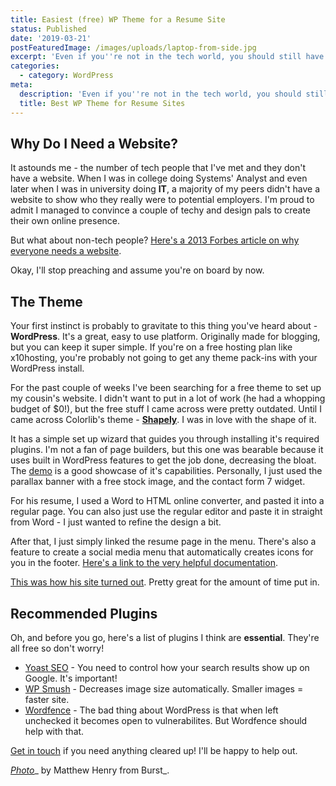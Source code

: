 ```yaml
---
title: Easiest (free) WP Theme for a Resume Site
status: Published
date: '2019-03-21'
postFeaturedImage: /images/uploads/laptop-from-side.jpg
excerpt: 'Even if you''re not in the tech world, you should still have a website.'
categories:
  - category: WordPress
meta:
  description: 'Even if you''re not in the tech world, you should still have a website.'
  title: Best WP Theme for Resume Sites
---
```

## Why Do I Need a Website?

It astounds me - the number of tech people that I've met and they don't have a website. When I was in college doing Systems' Analyst and even later when I was in university doing **IT**, a majority of my peers didn't have a website to show who they really were to potential employers. I'm proud to admit I managed to convince a couple of techy and design pals to create their own online presence. 

But what about non-tech people? [Here's a 2013 Forbes article on why everyone needs a website](https://www.forbes.com/sites/jacquelynsmith/2013/04/26/why-every-job-seeker-should-have-a-personal-website-and-what-it-should-include/#3bcb0dea119e). 

Okay, I'll stop preaching and assume you're on board by now. 

## The Theme

Your first instinct is probably to gravitate to this thing you've heard about - **WordPress**. It's a great, easy to use platform. Originally made for blogging, but you can keep it super simple. If you're on a free hosting plan like x10hosting, you're probably not going to get any theme pack-ins with your WordPress install. 

For the past couple of weeks I've been searching for a free theme to set up my cousin's website. I didn't want to put in a lot of work (he had a whopping budget of $0!), but the free stuff I came across were pretty outdated. Until I came across Colorlib's theme - [**Shapely**](https://colorlib.com/wp/themes/shapely/). I was in love with the shape of it. 

It has a simple set up wizard that guides you through installing it's required plugins. I'm not a fan of page builders, but this one was bearable because it uses built in WordPress features to get the job done, decreasing the bloat. The [demo](https://colorlib.com/shapely/) is a good showcase of it's capabilities. Personally, I just used the parallax banner with a free stock image, and the contact form 7 widget. 

For his resume, I used a Word to HTML online converter, and pasted it into a regular page. You can also just use the regular editor and paste it in straight from Word - I just wanted to refine the design a bit.

After that, I just simply linked the resume page in the menu. There's also a feature to create a social media menu that automatically creates icons for you in the footer. [Here's a link to the very helpful documentation](https://colorlib.com/wp/support/shapely/). 

[This was how his site turned out](http://chrissomai.x10host.com/). Pretty great for the amount of time put in.

## Recommended Plugins

Oh, and before you go, here's a list of plugins I think are **essential**. They're all free so don't worry!

* [Yoast SEO](https://en-ca.wordpress.org/plugins/wordpress-seo/) - You need to control how your search results show up on Google. It's important!
* [WP Smush](https://en-ca.wordpress.org/plugins/wp-smushit/) - Decreases image size automatically. Smaller images = faster site.
* [Wordfence](https://en-ca.wordpress.org/plugins/wordfence/) - The bad thing about WordPress is that when left unchecked it becomes open to vulnerabilites. But Wordfence should help with that.

[Get in touch](https://jasonsomai.com/contact) if you need anything cleared up! I'll be happy to help out.

[_Photo_](https://burst.shopify.com/photos/laptop-from-side?q=computer)_ by Matthew Henry from Burst_.
